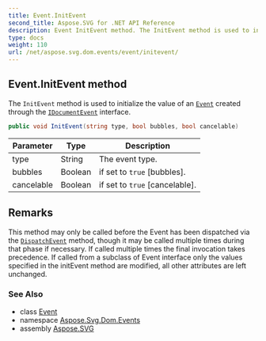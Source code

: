 ```yaml
---
title: Event.InitEvent
second_title: Aspose.SVG for .NET API Reference
description: Event InitEvent method. The InitEvent method is used to initialize the value of an Event created through the IDocumentEvent interface
type: docs
weight: 110
url: /net/aspose.svg.dom.events/event/initevent/
---
```

## Event.InitEvent method

The `InitEvent` method is used to initialize the value of an [`Event`](../) created through the [`IDocumentEvent`](../../idocumentevent/) interface.

```csharp
public void InitEvent(string type, bool bubbles, bool cancelable)
```

| Parameter | Type | Description |
| --- | --- | --- |
| type | String | The event type. |
| bubbles | Boolean | if set to `true` [bubbles]. |
| cancelable | Boolean | if set to `true` [cancelable]. |

## Remarks

This method may only be called before the Event has been dispatched via the [`DispatchEvent`](../../ieventtarget/dispatchevent/) method, though it may be called multiple times during that phase if necessary. If called multiple times the final invocation takes precedence. If called from a subclass of Event interface only the values specified in the initEvent method are modified, all other attributes are left unchanged.

### See Also

* class [Event](../)
* namespace [Aspose.Svg.Dom.Events](../../../aspose.svg.dom.events/)
* assembly [Aspose.SVG](../../../)
